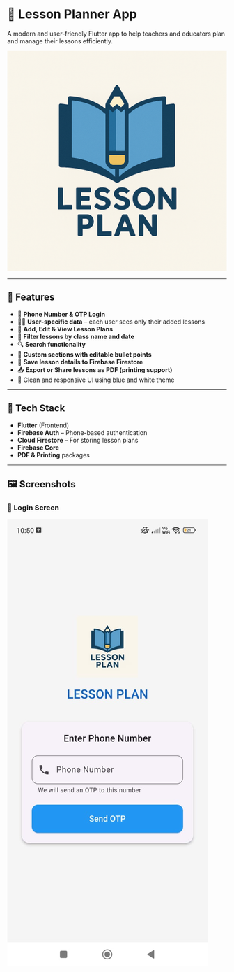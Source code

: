 # 📘 Lesson Planner App

A modern and user-friendly Flutter app to help teachers and educators plan and manage their lessons efficiently.

![Logo](assets/logo.png)

---

## 🚀 Features

- 🔐 **Phone Number & OTP Login**
- 🧑‍🏫 **User-specific data** – each user sees only their added lessons
- 📝 **Add, Edit & View Lesson Plans**
- 📅 **Filter lessons by class name and date**
- 🔍 **Search functionality**
- 🧩 **Custom sections with editable bullet points**
- 🧾 **Save lesson details to Firebase Firestore**
- 📤 **Export or Share lessons as PDF (printing support)**
- 🎨 Clean and responsive UI using blue and white theme

---

## 🔧 Tech Stack

- **Flutter** (Frontend)
- **Firebase Auth** – Phone-based authentication
- **Cloud Firestore** – For storing lesson plans
- **Firebase Core**
- **PDF & Printing** packages

---

## 🖼️ Screenshots

### 🔑 Login Screen
![Login Screen](assets/PhoneNo.jpg)






